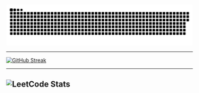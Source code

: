 
<picture>
  <source media="(prefers-color-scheme: dark)" srcset="https://raw.githubusercontent.com/amandeep-boot/amandeep-boot/output/github-contribution-grid-snake-dark.svg">
  <source media="(prefers-color-scheme: light)" srcset="https://raw.githubusercontent.com/amandeep-boot/amandeep-boot/output/github-contribution-grid-snake.svg">
  <img alt="github contribution grid snake animation" src="https://raw.githubusercontent.com/amandeep-boot/amandeep-boot/output/github-contribution-grid-snake.svg">
</picture>

---

[![GitHub Streak](https://streak-stats.demolab.com?user=amandeep-boot&theme=gotham&border_radius=25.5)](https://git.io/streak-stats)

---

![LeetCode Stats](https://leetcard.jacoblin.cool/Aman_11codes?theme=dark&font=PT%20Sans&ext=heatmap&border=0&radius=20)
---
